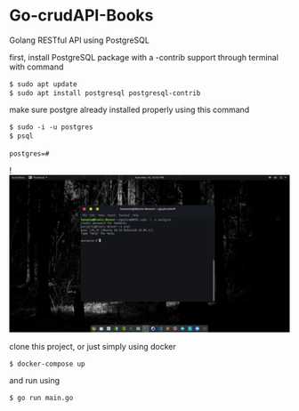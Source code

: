 # Go-crudAPI-Books
Golang RESTful API using PostgreSQL

first, install PostgreSQL package with a -contrib support through terminal with command

    $ sudo apt update
    $ sudo apt install postgresql postgresql-contrib
    
make sure postgre already installed properly using this command

    $ sudo -i -u postgres
    $ psql
    
    postgres=#
!![alt text](https://github.com/hananta23/Go-crudAPI-Books/blob/main/postgres.png)

clone this project, or just simply using docker

    $ docker-compose up
and run using 

    $ go run main.go 
